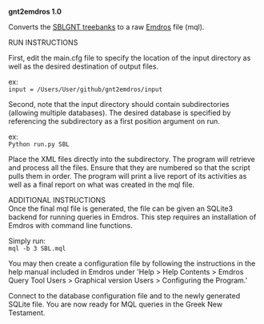 **gnt2emdros 1.0**

Converts the [SBLGNT treebanks](https://github.com/biblicalhumanities/greek-new-testament/tree/master/syntax-trees/sblgnt) to a raw [Emdros](http://emdros.org) file (mql).


RUN INSTRUCTIONS

First, edit the main.cfg file to specify the location of the input directory as well as the desired destination of output files. 

ex:  
```input = /Users/User/github/gnt2emdros/input```

Second, note that the input directory should contain subdirectories (allowing multiple databases). The desired database is specified by referencing the subdirectory as a first position argument on run. 

ex:  
```Python run.py SBL```

Place the XML files directly into the subdirectory. The program will retrieve and process all the files. Ensure that they are numbered so that the script pulls them in order. The program will print a live report of its activities as well as a final report on what was created in the mql file.

ADDITIONAL INSTRUCTIONS  
Once the final mql file is generated, the file can be given an SQLite3 backend for running queries in Emdros. This step requires an installation of Emdros with command line functions.

Simply run:  
```mql -b 3 SBL.mql```

You may then create a configuration file by following the instructions in the help manual included in Emdros under 'Help > Help Contents > Emdros Query Tool Users > Graphical version Users > Configuring the Program.'

Connect to the database configuration file and to the newly generated SQLite file. You are now ready for MQL queries in the Greek New Testament.
